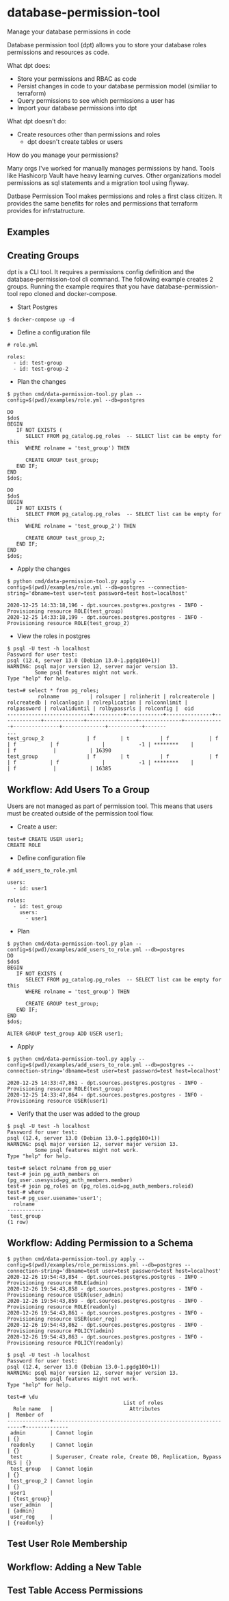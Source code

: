 # database-permission-tool
Manage your database permissions in code 

Database permission tool (dpt) allows you to store your database roles permissions and resources as code.

What dpt does:
- Store your permissions and RBAC as code
- Persist changes in code to your database permission model (similiar to terraform)
- Query permissions to see which permissions a user has
- Import your database permissions into dpt 


What dpt doesn't do:
- Create resources other than permissions and roles 
  - dpt doesn't create tables or users



How do you manage your permissions? 

Many orgs I've worked for manually manages permissions by hand. Tools like Hashicorp Vault have heavy learning curves. Other organizations model permissions as sql statements and a migration tool using flyway. 

Datbase Permission Tool makes permissions and roles a first class citizen. It provides the same benefits for roles and permissions that terraform provides for infrstatructure.

## Examples


## Creating Groups

dpt is a CLI tool. It requires a permissions config definition and the database-permission-tool cli command. The following example creates 2 groups. Running the example requires that you have database-permission-tool repo cloned and docker-compose. 

- Start Postgres

```
$ docker-compose up -d
```

- Define a configuration file

```
# role.yml

roles:
  - id: test-group
  - id: test-group-2
```

- Plan the changes

```
$ python cmd/data-permission-tool.py plan --config=$(pwd)/examples/role.yml --db=postgres

DO
$do$
BEGIN
   IF NOT EXISTS (
      SELECT FROM pg_catalog.pg_roles  -- SELECT list can be empty for this
      WHERE rolname = 'test_group') THEN

      CREATE GROUP test_group;
   END IF;
END
$do$;

DO
$do$
BEGIN
   IF NOT EXISTS (
      SELECT FROM pg_catalog.pg_roles  -- SELECT list can be empty for this
      WHERE rolname = 'test_group_2') THEN

      CREATE GROUP test_group_2;
   END IF;
END
$do$;
```

- Apply the changes

```
$ python cmd/data-permission-tool.py apply --config=$(pwd)/examples/role.yml --db=postgres --connection-string='dbname=test user=test password=test host=localhost'

2020-12-25 14:33:18,196 - dpt.sources.postgres.postgres - INFO - Provisioning resource ROLE(test_group)
2020-12-25 14:33:18,199 - dpt.sources.postgres.postgres - INFO - Provisioning resource ROLE(test_group_2)
```

- View the roles in postgres
```
$ psql -U test -h localhost
Password for user test:
psql (12.4, server 13.0 (Debian 13.0-1.pgdg100+1))
WARNING: psql major version 12, server major version 13.
         Some psql features might not work.
Type "help" for help.

test=# select * from pg_roles;
          rolname          | rolsuper | rolinherit | rolcreaterole | rolcreatedb | rolcanlogin | rolreplication | rolconnlimit | rolpassword | rolvaliduntil | rolbypassrls | rolconfig |  oid
---------------------------+----------+------------+---------------+-------------+-------------+----------------+--------------+-------------+---------------+--------------+-----------+-------
...
test_group_2              | f        | t          | f             | f           | f           | f              |           -1 | ********    |               | f            |           | 16390
test_group                | f        | t          | f             | f           | f           | f              |           -1 | ********    |               | f            |           | 16385
```

## Workflow: Add Users To a Group

Users are not managed as part of permission tool. This means that users must be created outside of
the permission tool flow. 

- Create a user:

```
test=# CREATE USER user1;
CREATE ROLE
```

- Define configuration file

```
# add_users_to_role.yml

users:
  - id: user1

roles:
  - id: test_group
    users:
      - user1
```

- Plan

```
$ python cmd/data-permission-tool.py plan --config=$(pwd)/examples/add_users_to_role.yml --db=postgres
DO
$do$
BEGIN
   IF NOT EXISTS (
      SELECT FROM pg_catalog.pg_roles  -- SELECT list can be empty for this
      WHERE rolname = 'test_group') THEN

      CREATE GROUP test_group;
   END IF;
END
$do$;

ALTER GROUP test_group ADD USER user1;
```

- Apply

```
$ python cmd/data-permission-tool.py apply --config=$(pwd)/examples/add_users_to_role.yml --db=postgres --connection-string='dbname=test user=test password=test host=localhost'

2020-12-25 14:33:47,861 - dpt.sources.postgres.postgres - INFO - Provisioning resource ROLE(test_group)
2020-12-25 14:33:47,864 - dpt.sources.postgres.postgres - INFO - Provisioning resource USER(user1)
```

- Verify that the user was added to the group

```
$ psql -U test -h localhost
Password for user test:
psql (12.4, server 13.0 (Debian 13.0-1.pgdg100+1))
WARNING: psql major version 12, server major version 13.
         Some psql features might not work.
Type "help" for help.

test=# select rolname from pg_user
test-# join pg_auth_members on (pg_user.usesysid=pg_auth_members.member)
test-# join pg_roles on (pg_roles.oid=pg_auth_members.roleid)
test-# where
test-# pg_user.usename='user1';
  rolname
------------
 test_group
(1 row)
```


## Workflow: Adding Permission to a Schema

```
$ python cmd/data-permission-tool.py apply --config=$(pwd)/examples/role_permissions.yml --db=postgres --connection-string='dbname=test user=test password=test host=localhost'
2020-12-26 19:54:43,854 - dpt.sources.postgres.postgres - INFO - Provisioning resource ROLE(admin)
2020-12-26 19:54:43,858 - dpt.sources.postgres.postgres - INFO - Provisioning resource USER(user_admin)
2020-12-26 19:54:43,859 - dpt.sources.postgres.postgres - INFO - Provisioning resource ROLE(readonly)
2020-12-26 19:54:43,861 - dpt.sources.postgres.postgres - INFO - Provisioning resource USER(user_reg)
2020-12-26 19:54:43,862 - dpt.sources.postgres.postgres - INFO - Provisioning resource POLICY(admin)
2020-12-26 19:54:43,863 - dpt.sources.postgres.postgres - INFO - Provisioning resource POLICY(readonly)

$ psql -U test -h localhost
Password for user test:
psql (12.4, server 13.0 (Debian 13.0-1.pgdg100+1))
WARNING: psql major version 12, server major version 13.
         Some psql features might not work.
Type "help" for help.

test=# \du
                                      List of roles
  Role name   |                         Attributes                         |  Member of
--------------+------------------------------------------------------------+--------------
 admin        | Cannot login                                               | {}
 readonly     | Cannot login                                               | {}
 test         | Superuser, Create role, Create DB, Replication, Bypass RLS | {}
 test_group   | Cannot login                                               | {}
 test_group_2 | Cannot login                                               | {}
 user1        |                                                            | {test_group}
 user_admin   |                                                            | {admin}
 user_reg     |                                                            | {readonly}
```

## Test User Role Membership
## Workflow: Adding a New Table
## Test Table Access Permissions



